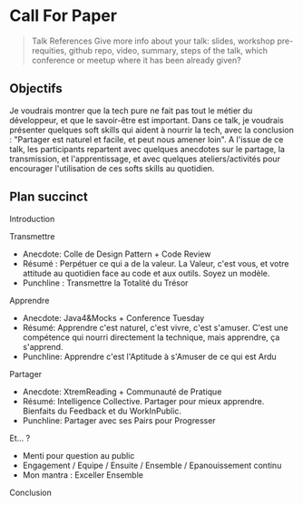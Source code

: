 # Call For Paper

> Talk References
> Give more info about your talk: slides, workshop pre-requities, github repo, video, summary,
> steps of the talk, which conference or meetup where it has been already given?

## Objectifs

Je voudrais montrer que la tech pure ne fait pas tout le métier du développeur, et que le savoir-être est important.
Dans ce talk, je voudrais présenter quelques soft skills qui aident à nourrir la tech, avec la conclusion : "Partager est naturel et facile, et peut nous amener loin".
A l'issue de ce talk, les participants repartent avec quelques anecdotes sur le partage, la transmission,
et l'apprentissage, et avec quelques ateliers/activités pour encourager l'utilisation de ces softs skills au quotidien.

## Plan succinct

Introduction

Transmettre
- Anecdote: Colle de Design Pattern + Code Review
- Résumé : Perpétuer ce qui a de la valeur. La Valeur, c'est vous, et votre attitude au quotidien face au code et aux outils. Soyez un modèle.
- Punchline : Transmettre la Totalité du Trésor

Apprendre
- Anecdote: Java4&Mocks + Conference Tuesday
- Résumé: Apprendre c'est naturel, c'est vivre, c'est s'amuser. C'est une compétence qui nourri directement la technique, mais apprendre, ça s'apprend.
- Punchline: Apprendre c'est l'Aptitude à s'Amuser de ce qui est Ardu

Partager
- Anecdote: XtremReading + Communauté de Pratique
- Résumé: Intelligence Collective. Partager pour mieux apprendre. Bienfaits du Feedback et du WorkInPublic.
- Punchline: Partager avec ses Pairs pour Progresser


Et... ?
- Menti pour question au public
- Engagement / Equipe / Ensuite / Ensemble / Epanouissement continu
- Mon mantra : Exceller Ensemble

Conclusion

